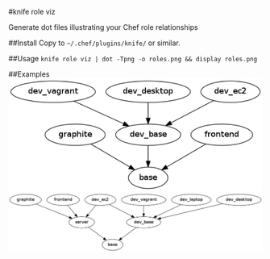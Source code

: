 #knife role viz

Generate dot files illustrating your Chef role relationships

##Install
Copy to `~/.chef/plugins/knife/` or similar.

##Usage
`knife role viz | dot -Tpng -o roles.png && display roles.png`

##Examples
![first example](examples/roles1.png)
![second example](examples/roles2.png)
